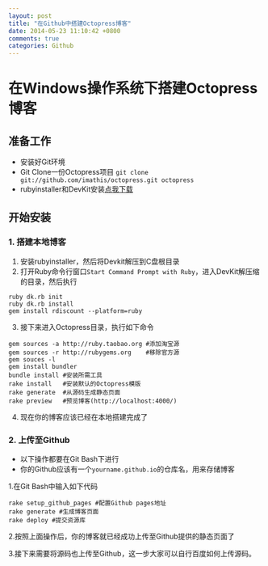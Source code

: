```yaml
---
layout: post
title: "在Github中搭建Octopress博客"
date: 2014-05-23 11:10:42 +0800
comments: true
categories: Github
---
```

# 在Windows操作系统下搭建Octopress博客

## 准备工作
* 安装好Git环境
* Git Clone一份Octopress项目
`git clone git://github.com/imathis/octopress.git octopress`
* rubyinstaller和DevKit安装[点我下载](http://pan.baidu.com/s/1kT80UW3)
<!-- more -->

## 开始安装
### 1. 搭建本地博客

1. 安装rubyinstaller，然后将Devkit解压到C盘根目录
2. 打开Ruby命令行窗口`Start Command Prompt with Ruby`，进入DevKit解压缩的目录，然后执行
```
ruby dk.rb init
ruby dk.rb install
gem install rdiscount --platform=ruby
```
3. 接下来进入Octopress目录，执行如下命令
```
gem sources -a http://ruby.taobao.org #添加淘宝源
gem sources -r http://rubygems.org    #移除官方源
gem souces -l
gem install bundler
bundle install #安装所需工具
rake install   #安装默认的Octopress模版
rake generate  #从源码生成静态页面
rake preview   #预览博客(http://localhost:4000/)
```
4. 现在你的博客应该已经在本地搭建完成了

### 2. 上传至Github
* 以下操作都要在Git Bash下进行
* 你的Github应该有一个`yourname.github.io`的仓库名，用来存储博客

1.在Git Bash中输入如下代码
```
rake setup_github_pages #配置Github pages地址
rake generate #生成博客页面
rake deploy #提交资源库
```

2.按照上面操作后，你的博客就已经成功上传至Github提供的静态页面了

3.接下来需要将源码也上传至Github，这一步大家可以自行百度如何上传源码。
